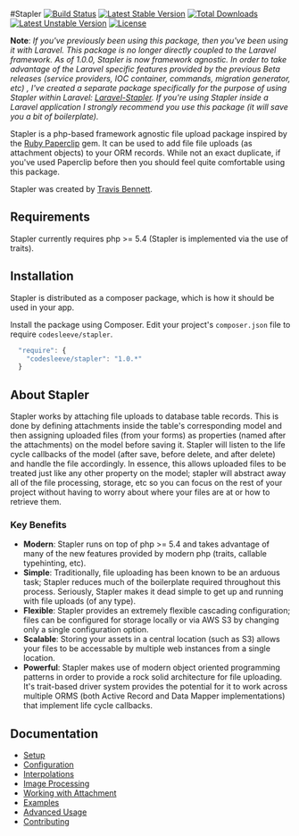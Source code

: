 #Stapler
[![Build Status](https://travis-ci.org/CodeSleeve/stapler.png?branch=development)](https://travis-ci.org/CodeSleeve/stapler)
[![Latest Stable Version](https://poser.pugx.org/codesleeve/stapler/v/stable.svg)](https://packagist.org/packages/codesleeve/stapler) 
[![Total Downloads](https://poser.pugx.org/codesleeve/stapler/downloads.svg)](https://packagist.org/packages/codesleeve/stapler) 
[![Latest Unstable Version](https://poser.pugx.org/codesleeve/stapler/v/unstable.svg)](https://packagist.org/packages/codesleeve/stapler) 
[![License](https://poser.pugx.org/codesleeve/stapler/license.svg)](https://packagist.org/packages/codesleeve/stapler)

**Note**: *If you've previously been using this package, then you've been using it with Laravel.  This package is no longer directly coupled to the Laravel framework.  As of 1.0.0, Stapler is now framework agnostic.  In order to take advantage of the Laravel specific features provided by the previous Beta releases (service providers, IOC container, commands, migration generator, etc) , I've created a separate package specifically for the purpose of using Stapler within Laravel:  [Laravel-Stapler](https://github.com/CodeSleeve/laravel-stapler).  If you're using Stapler inside a Laravel application I strongly recommend you use this package (it will save you a bit of boilerplate).*

Stapler is a php-based framework agnostic file upload package inspired by the [Ruby Paperclip](https://github.com/thoughtbot/paperclip) gem. It can be used to add file file uploads (as attachment objects) to your ORM records.  While not an exact duplicate, if you've used Paperclip before then you should feel quite comfortable using this package.

Stapler was created by [Travis Bennett](https://twitter.com/tandrewbennett).

## Requirements
Stapler currently requires php >= 5.4 (Stapler is implemented via the use of traits).

## Installation
Stapler is distributed as a composer package, which is how it should be used in your app. 

Install the package using Composer.  Edit your project's `composer.json` file to require `codesleeve/stapler`.

```js
  "require": {
    "codesleeve/stapler": "1.0.*"
  }
```

## About Stapler
Stapler works by attaching file uploads to database table records.  This is done by defining attachments inside the table's corresponding model and then assigning uploaded files (from your forms) as properties (named after the attachments) on the model before saving it.  Stapler will listen to the life cycle callbacks of the model (after save, before delete, and after delete) and handle the file accordingly.  In essence, this allows uploaded files to be treated just like any other property on the model; stapler will abstract away all of the file processing, storage, etc so you can focus on the rest of your project without having to worry about where your files are at or how to retrieve them.

### Key Benefits
* **Modern**: Stapler runs on top of php >= 5.4 and takes advantage of many of the new features provided by modern php (traits, callable typehinting, etc).
* **Simple**: Traditionally, file uploading has been known to be an arduous task; Stapler reduces much of the boilerplate required throughout this process.  Seriously, Stapler makes it dead simple to get up and running with file uploads (of any type).
* **Flexible**: Stapler provides an extremely flexible cascading configuration; files can be configured for storage locally or via AWS S3 by changing only a single configuration option.
* **Scalable**: Storing your assets in a central location (such as S3) allows your files to be accessable by multiple web instances from a single location.
* **Powerful**: Stapler makes use of modern object oriented programming patterns in order to provide a rock solid architecture for file uploading.  It's trait-based driver system provides the potential for it to work across multiple ORMS (both Active Record and Data Mapper implementations) that implement life cycle callbacks.

## Documentation
* [Setup](docs/setup.md)
* [Configuration](docs/configuration.md)
* [Interpolations](docs/interpolations.md)
* [Image Processing](docs/imageprocessing.md)
* [Working with Attachment](docs/attachments.md)
* [Examples](docs/examples.md)
* [Advanced Usage](docs/advanced.md)
* [Contributing](docs/contributing.md)